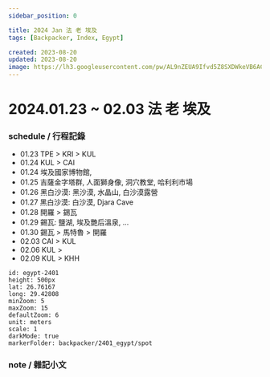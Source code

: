 ```yaml
---
sidebar_position: 0

title: 2024 Jan 法 老 埃及 
tags: [Backpacker, Index, Egypt]

created: 2023-08-20
updated: 2023-08-20
image: https://lh3.googleusercontent.com/pw/AL9nZEUA9Ifvd5Z8SXDWkeVB6AC4MPGwnXaL6kBXNPoXwOQQ2jOcZ1Jw_0p8TKK8C3ZX0e67_FOY15eDrm7aaXSQJcKtoUzC80SAQEHsaBy6qS2AqNNs5VUFNXBKm439y_1wkvmDl-PnL8ReojnIumNlEvOXBg=w800-no?authuser=0
---
```

 
2024.01.23 ~ 02.03 法 老 埃及
===========================

### schedule / 行程記錄 ###

- 01.23 TPE > KRI > KUL
- 01.24 KUL > CAI
- 01.24 埃及國家博物館, 
- 01.25 吉薩金字塔群, 人面獅身像, 洞穴教堂, 哈利利市場
- 01.26 黑白沙漠: 黑沙漠, 水晶山, 白沙漠露營 
- 01.27 黑白沙漠: 白沙漠, Djara Cave
- 01.28 開羅 > 錫瓦
- 01.29 錫瓦: 鹽湖, 埃及艷后溫泉, ...
- 01.30 錫瓦 > 馬特魯 > 開羅
- 02.03 CAI > KUL
- 02.06 KUL > 
- 02.09 KUL > KHH


```leaflet
id: egypt-2401
height: 500px
lat: 26.76167
long: 29.42808
minZoom: 5
maxZoom: 15
defaultZoom: 6
unit: meters
scale: 1
darkMode: true
markerFolder: backpacker/2401_egypt/spot
```

### note / 雜記小文 ###


<!-- Lonely Planet
00 Index
10 schedule
40 spot
    41 roma
    42 venus
    43 米蘭
    44 南義
50 cuisine
55 lodge
70 note
    78 orz
    80 essaya
-->
